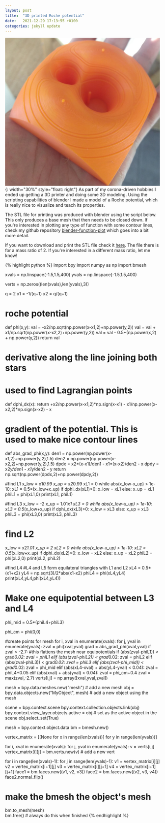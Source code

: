 ```yaml
---
layout: post
title:  "3D printed Roche potential"
date:   2021-12-29 17:13:55 +0100
categories: jekyll update
---
```


![Roche potentail](/assets/Roche-3d-print.jpg){: width="30%" style="float: right"}
As part of my corona-driven hobbies I ended up getting a 3D printer and doing
some 3D modeling. Using the scripting capabilities of blender I made a model of
a Roche potential, which is really nice to visualize and teach its properties.

The STL file for printing was produced with blender using the script below.
This only produces a base mesh that then needs to be closed down. If you're interested
in plotting any type of function with some contour lines, check my github
repository [blender-function-plot][blender-function-plot] which goes into a bit more detail.

If you want to download and print the STL file check it [here][thingiverse-link]. The file there is for
a mass ratio of 2. If you're interested in a different mass ratio, let me know!

{% highlight python %}
import bpy
import numpy as np
import bmesh

xvals = np.linspace(-1.5,1.5,400)
yvals = np.linspace(-1.5,1.5,400)

verts = np.zeros((len(xvals),len(yvals),3))

q = 2
x1 = -1/(q+1)
x2 = q/(q+1)

# roche potential
def phi(x,y):
    val = -x2/np.sqrt(np.power(x-x1,2)+np.power(y,2))
    val = val + x1/np.sqrt(np.power(x-x2,2)+np.power(y,2))
    val = val - 0.5*(np.power(x,2) + np.power(y,2))
    return val

# derivative along the line joining both stars
# used to find Lagrangian points
def dphi_dx(x):
    return +x2/np.power(x-x1,2)*np.sign(x-x1) - x1/np.power(x-x2,2)*np.sign(x-x2) - x

# gradient of the potential. This is used to make nice contour lines
def abs_grad_phi(x,y):
    den1 = np.power(np.power(x-x1,2)+np.power(y,2),1.5)
    den2 = np.power(np.power(x-x2,2)+np.power(y,2),1.5)
    dpdx = x2*(x-x1)/den1 - x1*(x-x2)/den2 - x
    dpdy = x2*y/den1 - x1*y/den2 - y
    return np.sqrt(np.power(dpdx,2)+np.power(dpdy,2))

#find L1
x_low = x1*0.99
x_up = x2*0.99
xL1 = 0
while abs(x_low-x_up) > 1e-10:
    xL1 = 0.5*(x_low+x_up)
    if dphi_dx(xL1)>0:
        x_low = xL1
    else:
        x_up = xL1
phiL1 = phi(xL1,0)
print(xL1, phiL1)

#find L3
x_low = -2
x_up = 1.01*x1
xL3 = 0
while abs(x_low-x_up) > 1e-10:
    xL3 = 0.5*(x_low+x_up)
    if dphi_dx(xL3)>0:
        x_low = xL3
    else:
        x_up = xL3
phiL3 = phi(xL3,0)
print(xL3, phiL3)

# find L2
x_low = x2*1.01
x_up = 2
xL2 = 0
while abs(x_low-x_up) > 1e-10:
    xL2 = 0.5*(x_low+x_up)
    if dphi_dx(xL2)>0:
        x_low = xL2
    else:
        x_up = xL2
phiL2 = phi(xL2,0)
print(xL2, phiL2)

#find L4
#L4 and L5 form equilateral triangles with L1 and L2
xL4 = 0.5*(x1+x2)
yL4 = np.sqrt(3)/2*abs(x1-x2)
phiL4 = phi(xL4,yL4)
print(xL4,yL4,phi(xL4,yL4))

# Make one equipotential between L3 and L4
phi_mid = 0.5*(phiL4+phiL3)

phi_cm = phi(0,0)

#create points for mesh
for i, xval in enumerate(xvals):
    for j, yval in enumerate(yvals):
        zval = phi(xval,yval)
        grad = abs_grad_phi(xval,yval)
        if zval > -2.7:
            #this flattens the mesh near equipotentials 
            if (abs(zval-phiL1)) < grad*0.02:
                zval = phiL1
            elif (abs(zval-phiL2)) < grad*0.02:
                zval = phiL2
            elif (abs(zval-phiL3)) < grad*0.02:
                zval = phiL3
            elif (abs(zval-phi_mid)) < grad*0.02:
                zval = phi_mid
            elif (abs(xL4-xval) + abs(yL4-yval) < 0.04):
                zval = phiL4+0.05
            elif (abs(xval) + abs(yval) < 0.04):
                zval = phi_cm+0.4
        zval = max(zval,-2.7)
        verts[i,j] = np.array([xval,yval,zval])
        
mesh = bpy.data.meshes.new("mesh")  # add a new mesh
obj = bpy.data.objects.new("MyObject", mesh)  # add a new object using the mesh

scene = bpy.context.scene
bpy.context.collection.objects.link(obj)
bpy.context.view_layer.objects.active = obj  # set as the active object in the scene
obj.select_set(True)

mesh = bpy.context.object.data
bm = bmesh.new()

vertex_matrix = [[None for x in range(len(xvals))] for y in range(len(yvals))] 

for i, xval in enumerate(xvals):
    for j, yval in enumerate(yvals):
        v = verts[i,j]
        vertex_matrix[i][j] = bm.verts.new(v)  # add a new vert

for i in range(len(xvals)-1):
    for j in range(len(yvals)-1):
        v1 = vertex_matrix[i][j]
        v2 = vertex_matrix[i+1][j]
        v3 = vertex_matrix[i][j+1]
        v4 = vertex_matrix[i+1][j+1]
        face1 = bm.faces.new((v1, v2, v3))
        face2 = bm.faces.new((v2, v3, v4))
        face2.normal_flip()

# make the bmesh the object's mesh
bm.to_mesh(mesh)  
bm.free()  # always do this when finished
{% endhighlight %}

[blender-function-plot]: https://github.com/orlox/blender_function_plot
[thingiverse-link]: https://www.thingiverse.com/thing:5178421/apps

